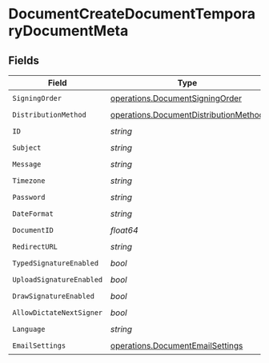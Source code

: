 # DocumentCreateDocumentTemporaryDocumentMeta


## Fields

| Field                                                                                          | Type                                                                                           | Required                                                                                       | Description                                                                                    |
| ---------------------------------------------------------------------------------------------- | ---------------------------------------------------------------------------------------------- | ---------------------------------------------------------------------------------------------- | ---------------------------------------------------------------------------------------------- |
| `SigningOrder`                                                                                 | [operations.DocumentSigningOrder](../../models/operations/documentsigningorder.md)             | :heavy_check_mark:                                                                             | N/A                                                                                            |
| `DistributionMethod`                                                                           | [operations.DocumentDistributionMethod](../../models/operations/documentdistributionmethod.md) | :heavy_check_mark:                                                                             | N/A                                                                                            |
| `ID`                                                                                           | *string*                                                                                       | :heavy_check_mark:                                                                             | N/A                                                                                            |
| `Subject`                                                                                      | *string*                                                                                       | :heavy_check_mark:                                                                             | N/A                                                                                            |
| `Message`                                                                                      | *string*                                                                                       | :heavy_check_mark:                                                                             | N/A                                                                                            |
| `Timezone`                                                                                     | *string*                                                                                       | :heavy_check_mark:                                                                             | N/A                                                                                            |
| `Password`                                                                                     | *string*                                                                                       | :heavy_check_mark:                                                                             | N/A                                                                                            |
| `DateFormat`                                                                                   | *string*                                                                                       | :heavy_check_mark:                                                                             | N/A                                                                                            |
| `DocumentID`                                                                                   | *float64*                                                                                      | :heavy_check_mark:                                                                             | N/A                                                                                            |
| `RedirectURL`                                                                                  | *string*                                                                                       | :heavy_check_mark:                                                                             | N/A                                                                                            |
| `TypedSignatureEnabled`                                                                        | *bool*                                                                                         | :heavy_check_mark:                                                                             | N/A                                                                                            |
| `UploadSignatureEnabled`                                                                       | *bool*                                                                                         | :heavy_check_mark:                                                                             | N/A                                                                                            |
| `DrawSignatureEnabled`                                                                         | *bool*                                                                                         | :heavy_check_mark:                                                                             | N/A                                                                                            |
| `AllowDictateNextSigner`                                                                       | *bool*                                                                                         | :heavy_check_mark:                                                                             | N/A                                                                                            |
| `Language`                                                                                     | *string*                                                                                       | :heavy_check_mark:                                                                             | N/A                                                                                            |
| `EmailSettings`                                                                                | [operations.DocumentEmailSettings](../../models/operations/documentemailsettings.md)           | :heavy_check_mark:                                                                             | N/A                                                                                            |